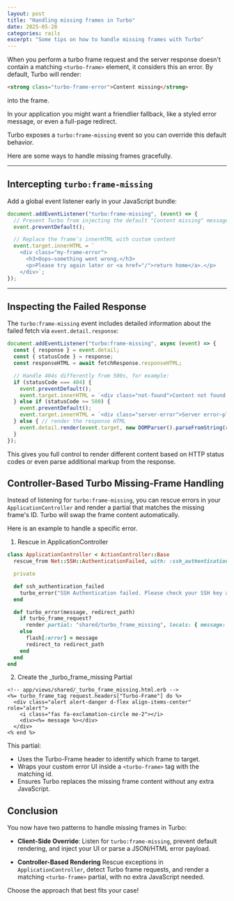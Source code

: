 ```yaml
---
layout: post
title: "Handling missing frames in Turbo"
date: 2025-05-28
categories: rails
excerpt: "Some tips on how to handle missing frames with Turbo"
---
```


When you perform a turbo frame request and the server response doesn't contain a matching `<turbo-frame>` element, it considers this an error. 
By default, Turbo will render:

```html
<strong class="turbo-frame-error">Content missing</strong>
```

into the frame.

In your application you might want a friendlier fallback, like a styled error message, or even a full-page redirect. 

Turbo exposes a `turbo:frame-missing` event so you can override this default behavior. 

Here are some ways to handle missing frames gracefully.

---

## Intercepting `turbo:frame-missing`

Add a global event listener early in your JavaScript bundle:

```js
document.addEventListener("turbo:frame-missing", (event) => {
  // Prevent Turbo from injecting the default "Content missing" message
  event.preventDefault();

  // Replace the frame’s innerHTML with custom content
  event.target.innerHTML = `
    <div class="my-frame-error">
      <h3>Oops—something went wrong.</h3>
      <p>Please try again later or <a href="/">return home</a>.</p>
    </div>`;
});
```

---

## Inspecting the Failed Response

The `turbo:frame-missing` event includes detailed information about the failed fetch via `event.detail.response`:

```js
document.addEventListener("turbo:frame-missing", async (event) => {
  const { response } = event.detail;
  const { statusCode } = response;
  const responseHTML = await fetchResponse.responseHTML;

  // Handle 404s differently from 500s, for example:
  if (statusCode === 404) {
    event.preventDefault();
    event.target.innerHTML = `<div class="not-found">Content not found.</div>`;
  } else if (statusCode >= 500) {
    event.preventDefault();
    event.target.innerHTML = `<div class="server-error">Server error—please try again.</div>`;
  } else { // render the response HTML
    event.detail.render(event.target, new DOMParser().parseFromString(responseHTML, "text/html"));
  }
});
```

This gives you full control to render different content based on HTTP status codes or even parse additional markup from the response.

## Controller-Based Turbo Missing-Frame Handling

Instead of listening for `turbo:frame-missing`, you can rescue errors in your `ApplicationController` and render a partial that matches the missing frame's ID.
Turbo will swap the frame content automatically.

Here is an example to handle a specific error.

1. Rescue in ApplicationController

```ruby
class ApplicationController < ActionController::Base
  rescue_from Net::SSH::AuthenticationFailed, with: :ssh_authentication_failed

  private

  def ssh_authentication_failed
    turbo_error("SSH Authentication failed. Please check your SSH key and try again.", my_redirect_path)
  end

  def turbo_error(message, redirect_path)
    if turbo_frame_request?
      render partial: "shared/turbo_frame_missing", locals: { message: message }
    else
      flash[:error] = message
      redirect_to redirect_path
    end
  end
end
```

2. Create the _turbo_frame_missing Partial

```erb
<!-- app/views/shared/_turbo_frame_missing.html.erb -->
<%= turbo_frame_tag request.headers["Turbo-Frame"] do %>
  <div class="alert alert-danger d-flex align-items-center" role="alert">
    <i class="fas fa-exclamation-circle me-2"></i>
    <div><%= message %></div>
  </div>
<% end %>
```

This partial:

* Uses the Turbo-Frame header to identify which frame to target.
* Wraps your custom error UI inside a `<turbo-frame>` tag with the matching id.
* Ensures Turbo replaces the missing frame content without any extra JavaScript.


## Conclusion
You now have two patterns to handle missing frames in Turbo:

* **Client-Side Override**:
  Listen for `turbo:frame-missing`, prevent default rendering, and inject your UI or parse a JSON/HTML error payload.

* **Controller-Based Rendering**
Rescue exceptions in `ApplicationController`, detect Turbo frame requests, and render a matching `<turbo-frame>` partial, with no extra JavaScript needed.

Choose the approach that best fits your case!
